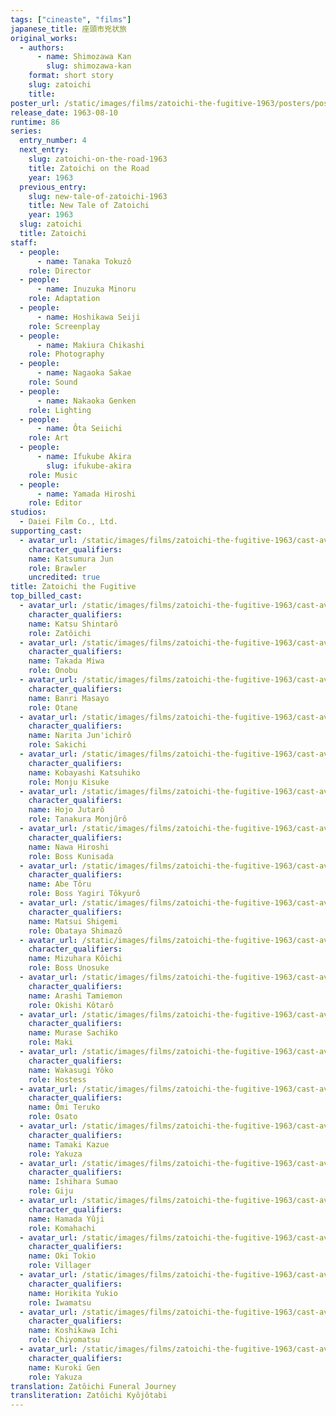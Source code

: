 ```yaml
---
tags: ["cineaste", "films"]
japanese_title: 座頭市兇状旅
original_works:
  - authors:
      - name: Shimozawa Kan
        slug: shimozawa-kan
    format: short story
    slug: zatoichi
    title:
poster_url: /static/images/films/zatoichi-the-fugitive-1963/posters/poster.webp
release_date: 1963-08-10
runtime: 86
series:
  entry_number: 4
  next_entry:
    slug: zatoichi-on-the-road-1963
    title: Zatoichi on the Road
    year: 1963
  previous_entry:
    slug: new-tale-of-zatoichi-1963
    title: New Tale of Zatoichi
    year: 1963
  slug: zatoichi
  title: Zatoichi
staff:
  - people:
      - name: Tanaka Tokuzô
    role: Director
  - people:
      - name: Inuzuka Minoru
    role: Adaptation
  - people:
      - name: Hoshikawa Seiji
    role: Screenplay
  - people:
      - name: Makiura Chikashi
    role: Photography
  - people:
      - name: Nagaoka Sakae
    role: Sound
  - people:
      - name: Nakaoka Genken
    role: Lighting
  - people:
      - name: Ôta Seiichi
    role: Art
  - people:
      - name: Ifukube Akira
        slug: ifukube-akira
    role: Music
  - people:
      - name: Yamada Hiroshi
    role: Editor
studios:
  - Daiei Film Co., Ltd.
supporting_cast:
  - avatar_url: /static/images/films/zatoichi-the-fugitive-1963/cast-avatars/jun-katsumura-0.webp
    character_qualifiers:
    name: Katsumura Jun
    role: Brawler
    uncredited: true
title: Zatoichi the Fugitive
top_billed_cast:
  - avatar_url: /static/images/films/zatoichi-the-fugitive-1963/cast-avatars/shintaro-katsu-0.webp
    character_qualifiers:
    name: Katsu Shintarô
    role: Zatôichi
  - avatar_url: /static/images/films/zatoichi-the-fugitive-1963/cast-avatars/miwa-takada-0.webp
    character_qualifiers:
    name: Takada Miwa
    role: Onobu
  - avatar_url: /static/images/films/zatoichi-the-fugitive-1963/cast-avatars/masayo-banri-0.webp
    character_qualifiers:
    name: Banri Masayo
    role: Otane
  - avatar_url: /static/images/films/zatoichi-the-fugitive-1963/cast-avatars/junichiro-narita-0.webp
    character_qualifiers:
    name: Narita Jun'ichirô
    role: Sakichi
  - avatar_url: /static/images/films/zatoichi-the-fugitive-1963/cast-avatars/katsuhiko-kobayashi-0.webp
    character_qualifiers:
    name: Kobayashi Katsuhiko
    role: Monju Kisuke
  - avatar_url: /static/images/films/zatoichi-the-fugitive-1963/cast-avatars/jutaro-hojo-0.webp
    character_qualifiers:
    name: Hojo Jutarô
    role: Tanakura Monjûrô
  - avatar_url: /static/images/films/zatoichi-the-fugitive-1963/cast-avatars/hiroshi-nawa-0.webp
    character_qualifiers:
    name: Nawa Hiroshi
    role: Boss Kunisada
  - avatar_url: /static/images/films/zatoichi-the-fugitive-1963/cast-avatars/toru-abe-0.webp
    character_qualifiers:
    name: Abe Tôru
    role: Boss Yagiri Tôkyurô
  - avatar_url: /static/images/films/zatoichi-the-fugitive-1963/cast-avatars/shigemi-matsui-0.webp
    character_qualifiers:
    name: Matsui Shigemi
    role: Obataya Shimazô
  - avatar_url: /static/images/films/zatoichi-the-fugitive-1963/cast-avatars/koichi-mizuhara-0.webp
    character_qualifiers:
    name: Mizuhara Kôichi
    role: Boss Unosuke
  - avatar_url: /static/images/films/zatoichi-the-fugitive-1963/cast-avatars/tamiemon-arashi-0.webp
    character_qualifiers:
    name: Arashi Tamiemon
    role: Okishi Kôtarô
  - avatar_url: /static/images/films/zatoichi-the-fugitive-1963/cast-avatars/sachiko-murase-0.webp
    character_qualifiers:
    name: Murase Sachiko
    role: Maki
  - avatar_url: /static/images/films/zatoichi-the-fugitive-1963/cast-avatars/yoko-wakasugi-0.webp
    character_qualifiers:
    name: Wakasugi Yôko
    role: Hostess
  - avatar_url: /static/images/films/zatoichi-the-fugitive-1963/cast-avatars/teruko-omi-0.webp
    character_qualifiers:
    name: Ômi Teruko
    role: Osato
  - avatar_url: /static/images/films/zatoichi-the-fugitive-1963/cast-avatars/kazue-tamaki-0.webp
    character_qualifiers:
    name: Tamaki Kazue
    role: Yakuza
  - avatar_url: /static/images/films/zatoichi-the-fugitive-1963/cast-avatars/sumao-ishihara-0.webp
    character_qualifiers:
    name: Ishihara Sumao
    role: Giju
  - avatar_url: /static/images/films/zatoichi-the-fugitive-1963/cast-avatars/yuji-hamada-0.webp
    character_qualifiers:
    name: Hamada Yûji
    role: Komahachi
  - avatar_url: /static/images/films/zatoichi-the-fugitive-1963/cast-avatars/tokio-oki-0.webp
    character_qualifiers:
    name: Oki Tokio
    role: Villager
  - avatar_url: /static/images/films/zatoichi-the-fugitive-1963/cast-avatars/yukio-horikita-0.webp
    character_qualifiers:
    name: Horikita Yukio
    role: Iwamatsu
  - avatar_url: /static/images/films/zatoichi-the-fugitive-1963/cast-avatars/ichi-koshikawa-0.webp
    character_qualifiers:
    name: Koshikawa Ichi
    role: Chiyomatsu
  - avatar_url: /static/images/films/zatoichi-the-fugitive-1963/cast-avatars/gen-kuroki-0.webp
    character_qualifiers:
    name: Kuroki Gen
    role: Yakuza
translation: Zatôichi Funeral Journey
transliteration: Zatôichi Kyôjôtabi
---
```

